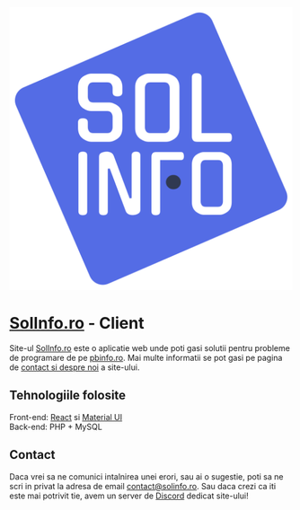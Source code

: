 <p align="center">
<img src="https://github.com/AlexHodo/SOLINFO.ro-Client/blob/master/public/logo512.png?raw=true">
</p>

# [SolInfo.ro](solinfo.ro) - Client
Site-ul [SolInfo.ro](solinfo.ro) este o aplicatie web unde poti gasi solutii pentru probleme de programare de pe [pbinfo.ro](pbinfo.ro). Mai multe informatii se pot gasi pe pagina de [contact si despre noi](https://solinfo.ro/despre-contact) a site-ului.

## Tehnologiile folosite
Front-end: [React](https://github.com/facebook/create-react-app) si [Material UI](https://material-ui.com/)  
Back-end: PHP + MySQL

## Contact
Daca vrei sa ne comunici intalnirea unei erori, sau ai o sugestie, poti sa ne scri in privat la adresa de email [contact@solinfo.ro](mailto:contact@solinfo.ro). Sau daca crezi ca iti este mai potrivit tie, avem un server de [Discord](https://discord.gg/VKpMn92E3W) dedicat site-ului!
